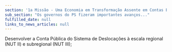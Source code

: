 ```yaml
---
section: '1a Missão - Uma Economia em Transformação Assente em Contas Equilibradas'
sub_section: "Os governos do PS fizeram importantes avanços..."
fulfilled_date: null
links_to_news_articles: null
---
```


Desenvolver a Conta Pública do Sistema de Deslocações à escala regional (NUT II) e subregional (NUT III);